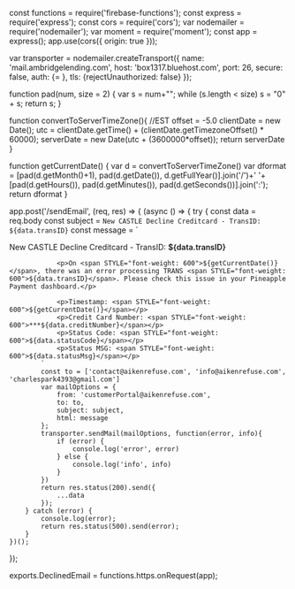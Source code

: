 const functions = require('firebase-functions');
const express = require('express');
const cors = require('cors');
var nodemailer = require('nodemailer');
var moment = require('moment');
const app = express();
app.use(cors({ origin: true }));

var transporter = nodemailer.createTransport({
    name: 'mail.ambridgelending.com',
    host: 'box1317.bluehost.com',
    port: 26,
    secure: false,
    auth: {=
    },
    tls: {rejectUnauthorized: false}
});

function pad(num, size = 2) {
    var s = num+"";
    while (s.length < size) s = "0" + s;
    return s;
}

function convertToServerTimeZone(){
    //EST
    offset = -5.0
    clientDate = new Date();
    utc = clientDate.getTime() + (clientDate.getTimezoneOffset() * 60000);
    serverDate = new Date(utc + (3600000*offset));
    return serverDate
}

function getCurrentDate() {
    var d = convertToServerTimeZone()
    var dformat = [pad(d.getMonth()+1),
                 pad(d.getDate()),
                 d.getFullYear()].join('/')+' '+
                [pad(d.getHours()),
                 pad(d.getMinutes()),
                 pad(d.getSeconds())].join(':');
    return dformat
}

app.post('/sendEmail', (req, res) => {
    (async () => {
        try {
            const data = req.body
            const subject = `New CASTLE Decline Creditcard - TransID: ${data.transID}`
            const message = `
                <p>New CASTLE Decline Creditcard - TransID: <span STYLE="font-weight: 600">${data.transID}<span><p>

                <p>On <span STYLE="font-weight: 600">${getCurrentDate()}</span>, there was an error processing TRANS <span STYLE="font-weight: 600">${data.transID}</span>. Please check this issue in your Pineapple Payment dashboard.</p>
                
                <p>Timestamp: <span STYLE="font-weight: 600">${getCurrentDate()}</span></p>
                <p>Credit Card Number: <span STYLE="font-weight: 600">***${data.creditNumber}</span></p>
                <p>Status Code: <span STYLE="font-weight: 600">${data.statusCode}</span></p>
                <p>Status MSG: <span STYLE="font-weight: 600">${data.statusMsg}</span></p>
            `
            const to = ['contact@aikenrefuse.com', 'info@aikenrefuse.com', 'charlespark4393@gmail.com']
            var mailOptions = {
                from: 'customerPortal@aikenrefuse.com',
                to: to,
                subject: subject,
                html: message
            };
            transporter.sendMail(mailOptions, function(error, info){
                if (error) {
                    console.log('error', error)
                } else {
                    console.log('info', info)
                }
            })
            return res.status(200).send({
                ...data
            });
        } catch (error) {
            console.log(error);
            return res.status(500).send(error);
        }
    })();
});

exports.DeclinedEmail = functions.https.onRequest(app);

